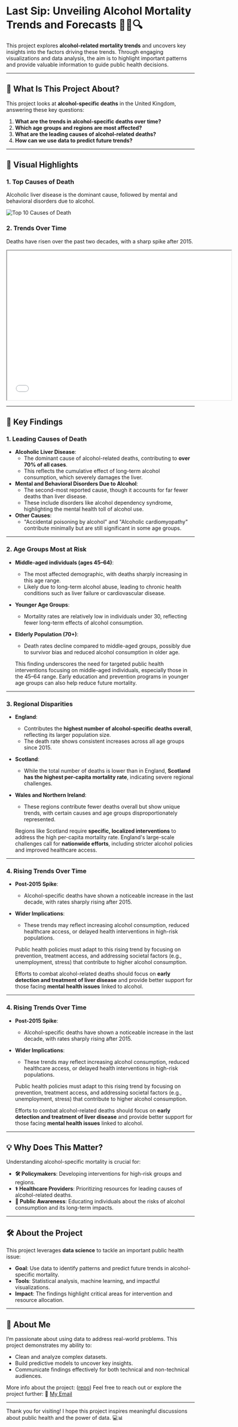 # Last Sip: Unveiling Alcohol Mortality Trends and Forecasts 🍾🍺🔍


This project explores **alcohol-related mortality trends** and uncovers key insights into the factors driving these trends. Through engaging visualizations and data analysis, the aim is to highlight important patterns and provide valuable information to guide public health decisions.

---

## 📌 **What Is This Project About?**

This project looks at **alcohol-specific deaths** in the United Kingdom, answering these key questions:
1. **What are the trends in alcohol-specific deaths over time?**  
2. **Which age groups and regions are most affected?**  
3. **What are the leading causes of alcohol-related deaths?**  
4. **How can we use data to predict future trends?**  

---

## 🎨 **Visual Highlights**

### 1. **Top Causes of Death**
Alcoholic liver disease is the dominant cause, followed by mental and behavioral disorders due to alcohol.

![Top 10 Causes of Death](output/top_causes.png)



### 2. **Trends Over Time**
Deaths have risen over the past two decades, with a sharp spike after 2015.

<iframe src="output/trends_by_region.html" width="600" height="400"></iframe>

---
## 🌟 **Key Findings**

### 1. **Leading Causes of Death**
- **Alcoholic Liver Disease**:
  - The dominant cause of alcohol-related deaths, contributing to **over 70% of all cases**.
  - This reflects the cumulative effect of long-term alcohol consumption, which severely damages the liver.
- **Mental and Behavioral Disorders Due to Alcohol**:
  - The second-most reported cause, though it accounts for far fewer deaths than liver disease.
  - These include disorders like alcohol dependency syndrome, highlighting the mental health toll of alcohol use.
- **Other Causes**:
  - "Accidental poisoning by alcohol" and "Alcoholic cardiomyopathy" contribute minimally but are still significant in some age groups.

---

### 2. **Age Groups Most at Risk**
- **Middle-aged individuals (ages 45–64)**:
  - The most affected demographic, with deaths sharply increasing in this age range.
  - Likely due to long-term alcohol abuse, leading to chronic health conditions such as liver failure or cardiovascular disease.
- **Younger Age Groups**:
  - Mortality rates are relatively low in individuals under 30, reflecting fewer long-term effects of alcohol consumption.
- **Elderly Population (70+)**:
  - Death rates decline compared to middle-aged groups, possibly due to survivor bias and reduced alcohol consumption in older age.

  This finding underscores the need for targeted public health interventions focusing on middle-aged individuals, especially those in the 45–64 range. Early education and prevention programs in younger age groups can also help reduce future mortality.

---

### 3. **Regional Disparities**
- **England**:
  - Contributes the **highest number of alcohol-specific deaths overall**, reflecting its larger population size.
  - The death rate shows consistent increases across all age groups since 2015.
- **Scotland**:
  - While the total number of deaths is lower than in England, **Scotland has the highest per-capita mortality rate**, indicating severe regional challenges.
- **Wales and Northern Ireland**:
  - These regions contribute fewer deaths overall but show unique trends, with certain causes and age groups disproportionately represented.

  Regions like Scotland require **specific, localized interventions** to address the high per-capita mortality rate. England's large-scale challenges call for **nationwide efforts**, including stricter alcohol policies and improved healthcare access.

---

### 4. **Rising Trends Over Time**
- **Post-2015 Spike**:
  - Alcohol-specific deaths have shown a noticeable increase in the last decade, with rates sharply rising after 2015.
- **Wider Implications**:
  - These trends may reflect increasing alcohol consumption, reduced healthcare access, or delayed health interventions in high-risk populations.

  Public health policies must adapt to this rising trend by focusing on prevention, treatment access, and addressing societal factors (e.g., unemployment, stress) that contribute to higher alcohol consumption.

  Efforts to combat alcohol-related deaths should focus on **early detection and treatment of liver disease** and provide better support for those facing **mental health issues** linked to alcohol.

---

### 4. **Rising Trends Over Time**
- **Post-2015 Spike**:
  - Alcohol-specific deaths have shown a noticeable increase in the last decade, with rates sharply rising after 2015.
- **Wider Implications**:
  - These trends may reflect increasing alcohol consumption, reduced healthcare access, or delayed health interventions in high-risk populations.

  Public health policies must adapt to this rising trend by focusing on prevention, treatment access, and addressing societal factors (e.g., unemployment, stress) that contribute to higher alcohol consumption.

  Efforts to combat alcohol-related deaths should focus on **early detection and treatment of liver disease** and provide better support for those facing **mental health issues** linked to alcohol.

---

## 💡 **Why Does This Matter?**

Understanding alcohol-specific mortality is crucial for:
- **🛠️ Policymakers**: Developing interventions for high-risk groups and regions.
- **⚕️ Healthcare Providers**: Prioritizing resources for leading causes of alcohol-related deaths.
- **📢 Public Awareness**: Educating individuals about the risks of alcohol consumption and its long-term impacts.

---

## 🛠️ **About the Project**
This project leverages **data science** to tackle an important public health issue:
- **Goal**: Use data to identify patterns and predict future trends in alcohol-specific mortality.
- **Tools**: Statistical analysis, machine learning, and impactful visualizations.
- **Impact**: The findings highlight critical areas for intervention and resource allocation.

---

## 🤝 **About Me**
I’m passionate about using data to address real-world problems. This project demonstrates my ability to:
- Clean and analyze complex datasets.
- Build predictive models to uncover key insights.
- Communicate findings effectively for both technical and non-technical audiences.

More info about the project: ([repo](https://github.com/Mahesh7667/Data-Driven-Insights-into-Alcohol-Related-Mortality/tree/main))
Feel free to reach out or explore the project further: 📧 [My Email](mailto:mahesh.k7667@gmail.com)

---

Thank you for visiting! I hope this project inspires meaningful discussions about public health and the power of data. 💻📊

